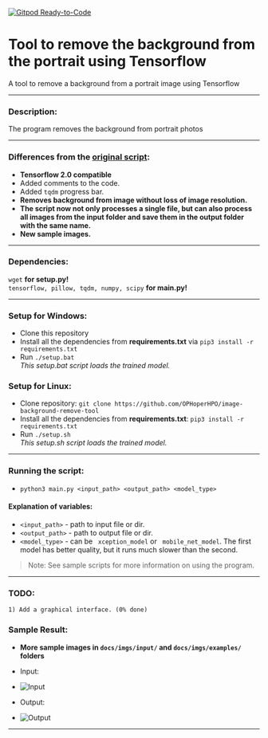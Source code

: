[![Gitpod Ready-to-Code](https://img.shields.io/badge/Gitpod-Ready--to--Code-blue?logo=gitpod)](https://gitpod.io/#https://github.com/OPHoperHPO/image-background-remove-tool) 

# Tool to remove the background from the portrait using Tensorflow
A tool to remove a background from a portrait image using Tensorflow
**********************************************************************
### Description:
The program removes the background from portrait photos
**********************************************************************
### Differences from the [original script](https://github.com/susheelsk/image-background-removal):
* __Tensorflow 2.0 compatible__
* Added comments to the code.
* Added ```tqdm``` progress bar.
* __Removes background from image without loss of image resolution.__
*  __The script now not only processes a single file, but can also process all images from the input folder and save them in the output folder with the same name.__
* __New sample images.__
**********************************************************************
### Dependencies:
```	wget ``` **for setup.py!** \
```	tensorflow, pillow, tqdm, numpy, scipy ``` **for main.py!**
**********************************************************************
### Setup for Windows:
* Clone this repository
* Install all the dependencies from **requirements.txt** via ```pip3 install -r requirements.txt```
* Run ```./setup.bat``` \
_This setup.bat script loads the trained model._
### Setup for Linux:
* Clone repository: ```git clone https://github.com/OPHoperHPO/image-background-remove-tool```
* Install all the dependencies from **requirements.txt**: ```pip3 install -r requirements.txt```
* Run ```./setup.sh``` \
_This setup.sh script loads the trained model._
**********************************************************************
### Running the script:
 * ```python3 main.py <input_path> <output_path> <model_type>```
#### Explanation of variables:
 * `<input_path>` - path to input file or dir.
 * `<output_path>` - path to output file or dir.
 * ```<model_type>``` - can be ``` xception_model``` or ``` mobile_net_model```.
The first model has better quality, but it runs much slower than the second.
 > Note:  See sample scripts for more information on using the program.
**********************************************************************
### TODO:
```
1) Add a graphical interface. (0% done)
```
### Sample Result:
* __More sample images in ``docs/imgs/input/`` and ``docs/imgs/examples/`` folders__
* Input: 
* ![Input](https://github.com/OPHoperHPO/image-background-remove-tool/blob/master/docs/imgs/input/1.jpg "Input")

* Output: 
* ![Output](https://github.com/OPHoperHPO/image-background-remove-tool/blob/master/docs/imgs/examples/1.png "Output")
**********************************************************************
